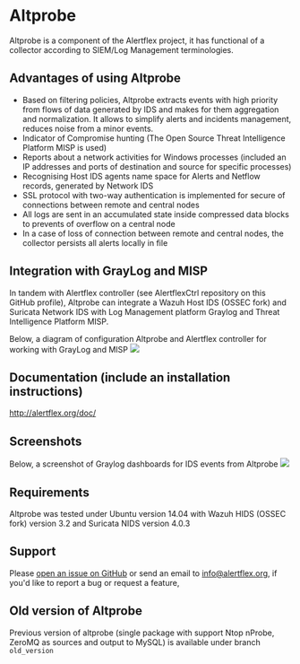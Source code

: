 # Altprobe

Altprobe is a component of the Alertflex project, it has functional of a collector according to SIEM/Log Management terminologies. 

## Advantages of using Altprobe
* Based on filtering policies, Altprobe extracts events with high priority from flows of data generated by IDS and makes for them aggregation and normalization. It allows to simplify alerts and incidents management, reduces noise from a minor events.
* Indicator of Compromise hunting (The Open Source Threat Intelligence Platform MISP is used)
* Reports about a network activities for Windows processes (included an IP addresses and ports of destination and source for specific processes)
* Recognising Host IDS agents name space for Alerts and Netflow records, generated by Network IDS 
* SSL protocol with two-way authentication is implemented for secure of connections between remote and central nodes
* All logs are sent in an accumulated state inside compressed data blocks to prevents of overflow on a central node
* In a case of loss of connection between remote and central nodes, the collector persists all alerts locally in file

## Integration with GrayLog and MISP
In tandem with Alertflex controller (see AlertflexCtrl repository on this GitHub profile), 
Altprobe can integrate a Wazuh Host IDS (OSSEC fork) and Suricata Network IDS
with Log Management platform Graylog and Threat Intelligence Platform MISP. 

Below, a diagram of configuration Altprobe and Alertflex controller for working with GrayLog and MISP
![](https://github.com/olegzhr/altprobe/blob/master/img/arch.jpg)

## Documentation (include an installation instructions)
<http://alertflex.org/doc/>

## Screenshots
Below, a screenshot of Graylog dashboards for IDS events from Altprobe
![](https://github.com/olegzhr/altprobe/blob/master/img/graylog.jpg)

## Requirements
Altprobe was tested under Ubuntu version 14.04 with Wazuh HIDS (OSSEC fork) version 3.2 and Suricata NIDS version 4.0.3

## Support
Please [open an issue on GitHub](https://github.com/olegzhr/altprobe/issues) or send an email to <info@alertflex.org>,
if you'd like to report a bug or request a feature, 


## Old version of Altprobe 
Previous version of altprobe (single package with support Ntop nProbe, ZeroMQ as sources and output to MySQL) is available under branch ``old_version``


